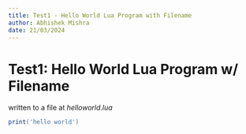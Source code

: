 ```yaml
---
title: Test1 - Hello World Lua Program with Filename
author: Abhishek Mishra
date: 21/03/2024
---
```


# Test1: Hello World Lua Program w/ Filename
written to a file at *helloworld.lua*

```lua {code_file="helloworld.lua"}
print('hello world')
```